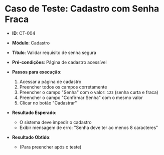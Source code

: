 # Caso de Teste: Cadastro com Senha Fraca

- **ID**: CT-004  
- **Módulo**: Cadastro  
- **Título**: Validar requisito de senha segura  
- **Pré-condições**: Página de cadastro acessível  

- **Passos para execução**:  
  1. Acessar a página de cadastro  
  2. Preencher todos os campos corretamente  
  3. Preencher o campo "Senha" com o valor: `123` (senha curta e fraca)  
  4. Preencher o campo "Confirmar Senha" com o mesmo valor  
  5. Clicar no botão "Cadastrar"  

- **Resultado Esperado**:  
  - O sistema deve impedir o cadastro  
  - Exibir mensagem de erro: "Senha deve ter ao menos 8 caracteres"  

- **Resultado Obtido**:  
  - (Para preencher após o teste)
